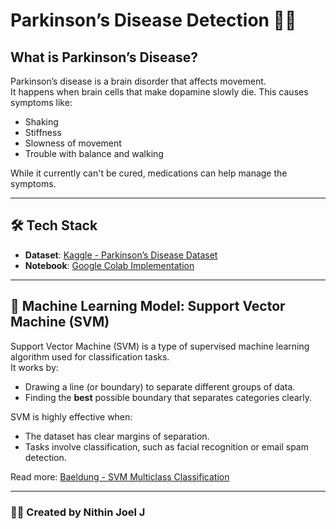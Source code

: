 # Parkinson’s Disease Detection 🧠🧪

## What is Parkinson’s Disease?

Parkinson’s disease is a brain disorder that affects movement.  
It happens when brain cells that make dopamine slowly die. This causes symptoms like:
- Shaking
- Stiffness
- Slowness of movement
- Trouble with balance and walking

While it currently can't be cured, medications can help manage the symptoms.

---

## 🛠 Tech Stack

- **Dataset**: [Kaggle - Parkinson’s Disease Dataset](https://www.kaggle.com/datasets/vikasukani/parkinsons-disease-data-set?resource=download)
- **Notebook**: [Google Colab Implementation](https://colab.research.google.com/drive/1AQi1swxuPdl50zk9mPnmbvYnZrcRJrSz?usp=sharing)

---

## 🧠 Machine Learning Model: Support Vector Machine (SVM)

Support Vector Machine (SVM) is a type of supervised machine learning algorithm used for classification tasks.  
It works by:
- Drawing a line (or boundary) to separate different groups of data.
- Finding the **best** possible boundary that separates categories clearly.

SVM is highly effective when:
- The dataset has clear margins of separation.
- Tasks involve classification, such as facial recognition or email spam detection.

Read more: [Baeldung - SVM Multiclass Classification](https://www.baeldung.com/cs/svm-multiclass-classification)

---

### 👨‍💻 Created by Nithin Joel J
